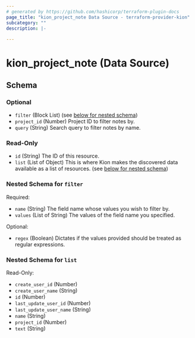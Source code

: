 ```yaml
---
# generated by https://github.com/hashicorp/terraform-plugin-docs
page_title: "kion_project_note Data Source - terraform-provider-kion"
subcategory: ""
description: |-
  
---
```


# kion_project_note (Data Source)





<!-- schema generated by tfplugindocs -->
## Schema

### Optional

- `filter` (Block List) (see [below for nested schema](#nestedblock--filter))
- `project_id` (Number) Project ID to filter notes by.
- `query` (String) Search query to filter notes by name.

### Read-Only

- `id` (String) The ID of this resource.
- `list` (List of Object) This is where Kion makes the discovered data available as a list of resources. (see [below for nested schema](#nestedatt--list))

<a id="nestedblock--filter"></a>
### Nested Schema for `filter`

Required:

- `name` (String) The field name whose values you wish to filter by.
- `values` (List of String) The values of the field name you specified.

Optional:

- `regex` (Boolean) Dictates if the values provided should be treated as regular expressions.


<a id="nestedatt--list"></a>
### Nested Schema for `list`

Read-Only:

- `create_user_id` (Number)
- `create_user_name` (String)
- `id` (Number)
- `last_update_user_id` (Number)
- `last_update_user_name` (String)
- `name` (String)
- `project_id` (Number)
- `text` (String)
